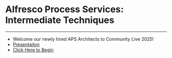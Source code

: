 # Alfresco Process Services: Intermediate Techniques

---
* Welcome our newly hired APS Architects to Community Live 2025!
* [Presentaiton](/Student20%Documents/Alfresco_Process_Services:Intermediate_Techniques.md)
* [Click Here to Begin](/Alfresco_Process_Services:Intermediate_Techniques.md)
